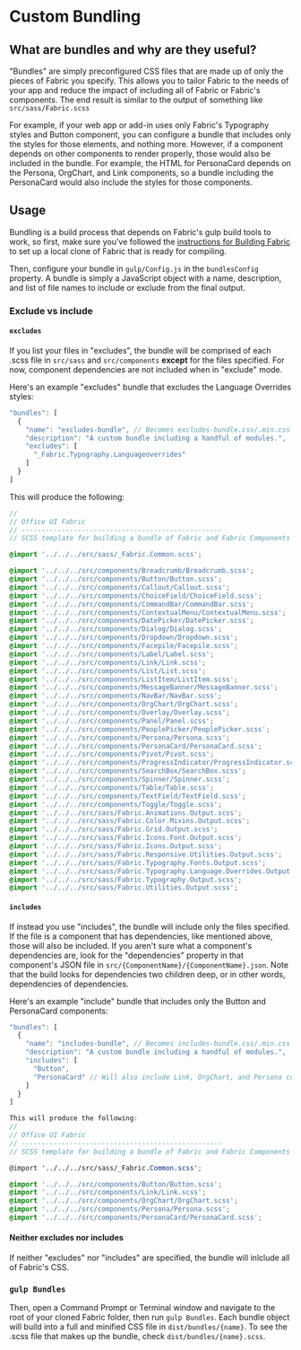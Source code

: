 # Custom Bundling
## What are bundles and why are they useful?
"Bundles" are simply preconfigured CSS files that are made up of only the pieces of Fabric you specify. This allows you to tailor Fabric to the needs of your app and reduce the impact of including all of Fabric or Fabric's components. The end result is similar to the output of something like `src/sass/Fabric.scss`

For example, if your web app or add-in uses only Fabric's Typography styles and Button component, you can configure a bundle that includes only the styles for those elements, and nothing more. However, if a component depends on other components to render properly, those would also be included in the bundle. For example, the HTML for PersonaCard depends on the Persona, OrgChart, and Link components, so a bundle including the PersonaCard would also include the styles for those components.

## Usage
Bundling is a build process that depends on Fabric's gulp build tools to work, so first, make sure you've followed the [instructions for Building Fabric](https://github.com/OfficeDev/Office-UI-Fabric/blob/master/ghdocs/BUILDING.md#building-fabric) to set up a local clone of Fabric that is ready for compiling.

Then, configure your bundle in `gulp/Config.js` in the `bundlesConfig` property. A bundle is simply a JavaScript object with a name, description, and list of file names to include or exclude from the final output. 

### Exclude vs include
#### `excludes`
If you list your files in "excludes", the bundle will be comprised of each .scss file in `src/sass` and `src/components` **except** for the files specified. For now, component dependencies are not included when in "exclude" mode. 

Here's an example "excludes" bundle that excludes the Language Overrides styles:
```javascript
"bundles": [
  {
    "name": "excludes-bundle", // Becomes excludes-bundle.css/.min.css
    "description": "A custom bundle including a handful of modules.",
    "excludes": [
      "_Fabric.Typography.Languageoverrides"
    ]
  } 
]
```

This will produce the following:

```scss
//
// Office UI Fabric
// --------------------------------------------------
// SCSS template for building a bundle of Fabric and Fabric Components CSS.

@import '../../../src/sass/_Fabric.Common.scss';

@import '../../../src/components/Breadcrumb/Breadcrumb.scss';
@import '../../../src/components/Button/Button.scss';
@import '../../../src/components/Callout/Callout.scss';
@import '../../../src/components/ChoiceField/ChoiceField.scss';
@import '../../../src/components/CommandBar/CommandBar.scss';
@import '../../../src/components/ContextualMenu/ContextualMenu.scss';
@import '../../../src/components/DatePicker/DatePicker.scss';
@import '../../../src/components/Dialog/Dialog.scss';
@import '../../../src/components/Dropdown/Dropdown.scss';
@import '../../../src/components/Facepile/Facepile.scss';
@import '../../../src/components/Label/Label.scss';
@import '../../../src/components/Link/Link.scss';
@import '../../../src/components/List/List.scss';
@import '../../../src/components/ListItem/ListItem.scss';
@import '../../../src/components/MessageBanner/MessageBanner.scss';
@import '../../../src/components/NavBar/NavBar.scss';
@import '../../../src/components/OrgChart/OrgChart.scss';
@import '../../../src/components/Overlay/Overlay.scss';
@import '../../../src/components/Panel/Panel.scss';
@import '../../../src/components/PeoplePicker/PeoplePicker.scss';
@import '../../../src/components/Persona/Persona.scss';
@import '../../../src/components/PersonaCard/PersonaCard.scss';
@import '../../../src/components/Pivot/Pivot.scss';
@import '../../../src/components/ProgressIndicator/ProgressIndicator.scss';
@import '../../../src/components/SearchBox/SearchBox.scss';
@import '../../../src/components/Spinner/Spinner.scss';
@import '../../../src/components/Table/Table.scss';
@import '../../../src/components/TextField/TextField.scss';
@import '../../../src/components/Toggle/Toggle.scss';
@import '../../../src/sass/Fabric.Animations.Output.scss';
@import '../../../src/sass/Fabric.Color.Mixins.Output.scss';
@import '../../../src/sass/Fabric.Grid.Output.scss';
@import '../../../src/sass/Fabric.Icons.Font.Output.scss';
@import '../../../src/sass/Fabric.Icons.Output.scss';
@import '../../../src/sass/Fabric.Responsive.Utilities.Output.scss';
@import '../../../src/sass/Fabric.Typography.Fonts.Output.scss';
@import '../../../src/sass/Fabric.Typography.Language.Overrides.Output.scss';
@import '../../../src/sass/Fabric.Typography.Output.scss';
@import '../../../src/sass/Fabric.Utilities.Output.scss';
```

#### `includes`
If instead you use "includes", the bundle will include only the files specified. If the file is a component that has dependencies, like mentioned above, those will also be included. If you aren't sure what a component's dependencies are, look for the "dependencies" property in that component's JSON file in `src/{ComponentName}/{ComponentName}.json`. Note that the build looks for dependencies two children deep, or in other words, dependencies of dependencies.

Here's an example "include" bundle that includes only the Button and PersonaCard components:
```javascript
"bundles": [
  {
    "name": "includes-bundle", // Becomes includes-bundle.css/.min.css
    "description": "A custom bundle including a handful of modules.",
    "includes": [
      "Button",
      "PersonaCard" // Will also include Link, OrgChart, and Persona components as dependencies
    ]
  } 
]
```

```scss
This will produce the following:
//
// Office UI Fabric
// --------------------------------------------------
// SCSS template for building a bundle of Fabric and Fabric Components CSS.

@import '../../../src/sass/_Fabric.Common.scss';

@import '../../../src/components/Button/Button.scss';
@import '../../../src/components/Link/Link.scss';
@import '../../../src/components/OrgChart/OrgChart.scss';
@import '../../../src/components/Persona/Persona.scss';
@import '../../../src/components/PersonaCard/PersonaCard.scss';
```

#### Neither excludes nor includes
If neither "excludes" nor "includes" are specified, the bundle will inlclude all of Fabric's CSS.


### `gulp Bundles`
Then, open a Command Prompt or Terminal window and navigate to the root of your cloned Fabric folder, then run `gulp Bundles`. Each bundle object will build into a full and minified CSS file in `dist/bundles/{name}`. To see the .scss file that makes up the bundle, check `dist/bundles/{name}.scss`.